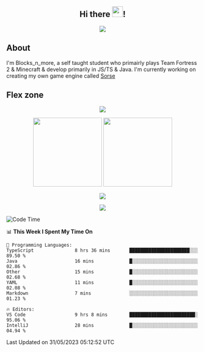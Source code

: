 <h2 align="center">
  Hi there <img src="https://media.giphy.com/media/hvRJCLFzcasrR4ia7z/giphy.gif" width="28">!
</h2>

<p align="center">
  <img src="https://forthebadge.com/images/badges/0-percent-optimized.svg">
</p>

## About
I'm Blocks_n_more, a self taught student who primairly plays Team Fortress 2 & Minecraft & develop primarily in JS/TS & Java. I'm currently working on creating my own game engine called [Sorse](https://github.com/Wave-Studio/sorse2)

## Flex zone
<p align="center">
 <img src="https://github-profile-summary-cards.vercel.app/api/cards/profile-details?username=Blocksnmore&theme=github_dark">
</p>
<p align="center">
 <img height="180em" src="https://github-readme-stats-git-masterrstaa-rickstaa.vercel.app/api?username=Blocksnmore&show_icons=true&theme=dark&hide_border=true">
 <img height="180em" src="https://github-readme-stats-git-masterrstaa-rickstaa.vercel.app/api/top-langs/?username=Blocksnmore&layout=compact&theme=dark&hide_border=true"> 
</p>
<p align="center">
 <img src="https://github-readme-streak-stats.herokuapp.com/?user=Blocksnmore&theme=dark&hide_border=true">
</p>
<p align="center">
 <img src="https://github-readme-activity-graph.cyclic.app/graph?username=Blocksnmore&theme=github&hide_border=true"> 
</p>

<!--START_SECTION:waka-->
![Code Time](http://img.shields.io/badge/Code%20Time-558%20hrs%2051%20mins-blue)

📊 **This Week I Spent My Time On** 

```text
💬 Programming Languages: 
TypeScript               8 hrs 36 mins       ██████████████████████░░░   89.50 % 
Java                     16 mins             █░░░░░░░░░░░░░░░░░░░░░░░░   02.86 % 
Other                    15 mins             █░░░░░░░░░░░░░░░░░░░░░░░░   02.68 % 
YAML                     11 mins             █░░░░░░░░░░░░░░░░░░░░░░░░   02.08 % 
Markdown                 7 mins              ░░░░░░░░░░░░░░░░░░░░░░░░░   01.23 % 

🔥 Editors: 
VS Code                  9 hrs 8 mins        ████████████████████████░   95.06 % 
IntelliJ                 28 mins             █░░░░░░░░░░░░░░░░░░░░░░░░   04.94 % 
```


 Last Updated on 31/05/2023 05:12:52 UTC
<!--END_SECTION:waka-->
